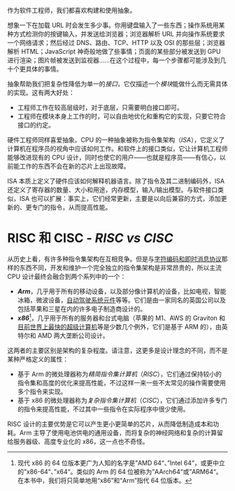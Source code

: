 作为软件工程师，我们都喜欢构建和使用抽象。

想象一下在加载 URL 时会发生多少事。你用键盘输入了一些东西；操作系统用某种方式检测你的按键输入，并发送给浏览器；浏览器解析 URL 并向操作系统要求一个网络请求；然后经过 DNS、路由、TCP、HTTP 以及 OSI 的那些层；浏览器解析 HTML；JavaScript 神奇般地做了些事情；页面的某些部分被发送到 GPU 进行渲染；图片帧被发送到监视器......在这个过程中，每一个步骤都可能涉及到几十个更具体的事情。

抽象帮助我们把复杂性降低为单一的*接口*，它仅描述一个*模块*能做什么而无需具体的实现。这有两大好处：

+ 工程师工作在较高层级时，对于底层，只需要明白接口即可。
+ 工程师在模块本身上工作的时，可以自由地优化和重构它的实现，只要它符合接口的约定。

硬件工程师同样喜爱抽象。CPU 的一种抽象被称为指令集架构（*ISA*），它定义了计算机在程序员的视角中应该如何工作。和软件上的接口类似，它让计算机工程师能够改进现有的 CPU 设计，同时也使它的用户——也就是程序员——有信心，以前能工作的东西不会在新的芯片上出现故障。

ISA 本质上定义了硬件应该如何解释机器语言。除了指令及其二进制编码外，ISA 还定义了寄存器的数量、大小和用途，内存模型，输入/输出模型。与软件接口类似，ISA 也可以扩展：事实上，它们经常更新，主要是以向后兼容的方式，添加更新的、更专门的指令，从而提高性能。

# RISC 和 CISC - *RISC vs CISC*

从历史上看，有许多种指令集架构在互相竞争。但是与[字符编码和即时消息协议](https://xkcd.com/927/)那样的东西不同，开发和维护一个完全独立的指令集架构是非常昂贵的，所以主流 CPU 设计最终会融合到两个系列中的一个：

+ ***Arm***，几乎用于所有的移动设备，以及部分像计算机的设备，比如电视，智能冰箱，微波设备，[自动驾驶系统元件](https://en.wikipedia.org/wiki/Tesla_Autopilot)等等。它们是由一家同名的英国公司以及包括苹果和三星在内的许多电子制造商设计的。
+ ***x86***[^1]，几乎用于所有的服务器和台式电脑（苹果的 M1、AWS 的 Graviton 和[目前世界上最快的超级计算机](https://en.wikipedia.org/wiki/Fugaku_(supercomputer))等是少数几个例外，它们是基于 ARM 的），由英特尔和 AMD 两大垄断公司设计。

这两者的主要区别是架构的复杂程度。请注意，这更多是设计理念的不同，而不是某种严格定义的属性：

+ 基于 Arm 的微处理器称为*精简指令集计算机*（*RISC*），它们通过保持较小的指令集和高度的优化来提高性能，不过这样一来一些不太常见的操作需要使用多个指令来实现。
+ 基于 x86 的微处理器称为*复杂指令集计算机*（*CISC*），它们通过添加许多专门的指令来提高性能，不过其中一些指令在实际程序中很少使用。

RISC 设计的主要优势是它可以产生更小更简单的芯片，从而降低制造成本和功耗。Arm 主导了使用电池供电的通用设备，而将复杂的神经网络和复杂的计算留给服务器级、高度专业化的 x86，这一点也不奇怪。


[^1]: 现代 x86 的 64 位版本更广为人知的名字是”AMD 64“、”Intel 64“，或更中立的”x86-64“、”x64“。类似的 Arm 的 64 位被称为”AArch64“或”ARM64“。在本书中，我们将只简单地用“x86”和“Arm”指代 64 位版本。
